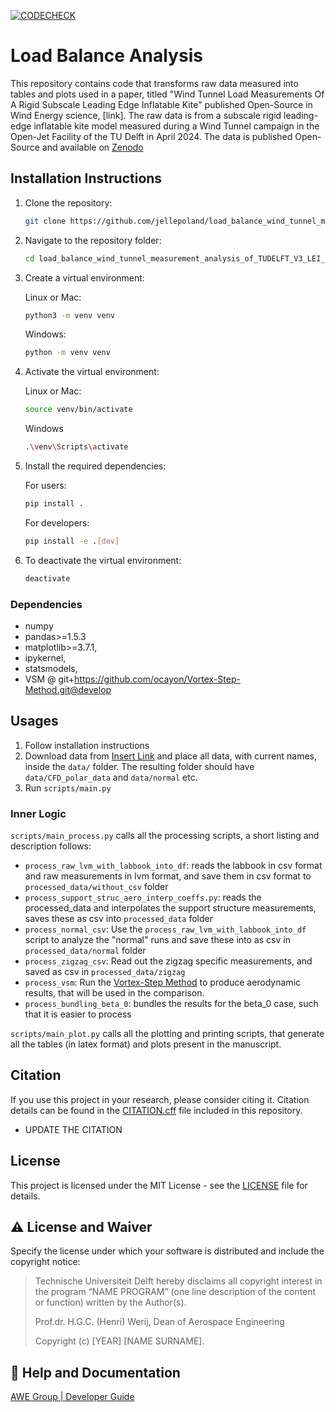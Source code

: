 [![CODECHECK](https://codecheck.org.uk/img/codeworks-badge.svg)](https://doi.org/10.5281/zenodo.15603144)

# Load Balance Analysis
This repository contains code that transforms raw data measured into tables and plots used in a paper, titled "Wind Tunnel Load Measurements Of A Rigid Subscale Leading Edge Inflatable Kite" published Open-Source in Wind Energy science, [link].
The raw data is from a subscale rigid leading-edge inflatable kite model measured during a Wind Tunnel campaign in the Open-Jet Facility of the TU Delft in April 2024. The data is published Open-Source and available on [Zenodo](10.5281/zenodo.14288467) 

## Installation Instructions
1. Clone the repository:
    ```bash
    git clone https://github.com/jellepoland/load_balance_wind_tunnel_measurement_analysis_of_TUDELFT_V3_LEI_KITE_scale_model
    ```

2. Navigate to the repository folder:
    ```bash
    cd load_balance_wind_tunnel_measurement_analysis_of_TUDELFT_V3_LEI_KITE_scale_model
    ```
    
3. Create a virtual environment:
   
   Linux or Mac:
    ```bash
    python3 -m venv venv
    ```
    
    Windows:
    ```bash
    python -m venv venv
    ```
    
5. Activate the virtual environment:

   Linux or Mac:
    ```bash
    source venv/bin/activate
    ```

    Windows
    ```bash
    .\venv\Scripts\activate
    ```

6. Install the required dependencies:

   For users:
    ```bash
    pip install .
    ```
        
   For developers:
    ```bash
    pip install -e .[dev]
    ```

7. To deactivate the virtual environment:
    ```bash
    deactivate
    ```
### Dependencies
- numpy
- pandas>=1.5.3
- matplotlib>=3.7.1,
- ipykernel,
- statsmodels,
- VSM @ git+https://github.com/ocayon/Vortex-Step-Method.git@develop


## Usages
1. Follow installation instructions
2. Download data from [Insert Link](..) and place all data, with current names, inside the `data/` folder. The resulting folder should have `data/CFD_polar_data` and `data/normal` etc.
3. Run `scripts/main.py`

### Inner Logic
`scripts/main_process.py` calls all the processing scripts, a short listing and description follows:
- `process_raw_lvm_with_labbook_into_df`: reads the labbook in csv format and raw measurements in lvm format, and save them in csv format to `processed_data/without_csv` folder
- `process_support_struc_aero_interp_coeffs.py`: reads the processed_data and interpolates the support structure measurements, saves these as csv into `processed_data` folder
- `process_normal_csv`: Use the `process_raw_lvm_with_labbook_into_df` script to analyze the "normal" runs and save these into as csv in `processed_data/normal` folder
- `process_zigzag_csv`: Read out the zigzag specific measurements, and saved as csv in `processed_data/zigzag`
- `process_vsm`: Run the [Vortex-Step Method](https://github.com/ocayon/Vortex-Step-Method/tree/main/src/VSM) to produce aerodynamic results, that will be used in the comparison. 
- `process_bundling_beta_0`: bundles the results for the beta_0 case, such that it is easier to process

`scripts/main_plot.py` calls all the plotting and printing scripts, that generate all the tables (in latex format) and plots present in the manuscript.


## Citation
If you use this project in your research, please consider citing it. 
Citation details can be found in the [CITATION.cff](CITATION.cff) file included in this repository.
- UPDATE THE CITATION


## License
This project is licensed under the MIT License - see the [LICENSE](LICENSE) file for details.

## :warning: License and Waiver

Specify the license under which your software is distributed and include the copyright notice:

> Technische Universiteit Delft hereby disclaims all copyright interest in the program “NAME PROGRAM” (one line description of the content or function) written by the Author(s).
> 
> Prof.dr. H.G.C. (Henri) Werij, Dean of Aerospace Engineering
> 
> Copyright (c) [YEAR] [NAME SURNAME].

## :gem: Help and Documentation
[AWE Group | Developer Guide](https://awegroup.github.io/developer-guide/)


